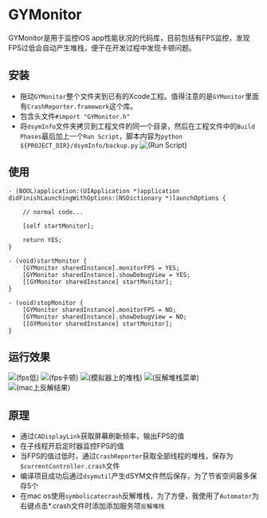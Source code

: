 # GYMonitor
GYMonitor是用于监控iOS app性能状况的代码库，目前包括有FPS监控，发现FPS过低会自动产生堆栈，便于在开发过程中发现卡顿问题。

## 安装
* 拖动`GYMonitor`整个文件夹到已有的Xcode工程。值得注意的是`GYMonitor`里面有`CrashReporter.framework`这个库。
* 包含头文件`#import "GYMonitor.h"`
* 将`dsymInfo`文件夹拷贝到工程文件的同一个目录，然后在工程文件中的`Build Phases`最后加上一个`Run Script`，脚本内容为`python ${PROJECT_DIR}/dsymInfo/backup.py`
![(Run Script)](https://raw.githubusercontent.com/featuretower/GYMonitor/master/GYMonitorExample/Screenshots/run_script.jpg)

## 使用
```objc
- (BOOL)application:(UIApplication *)application didFinishLaunchingWithOptions:(NSDictionary *)launchOptions {
    
    // normal code...
    
    [self startMonitor];
    
    return YES;
}

- (void)startMonitor {
    [GYMonitor sharedInstance].monitorFPS = YES;
    [GYMonitor sharedInstance].showDebugView = YES;
    [[GYMonitor sharedInstance] startMonitor];
}

- (void)stopMonitor {
    [GYMonitor sharedInstance].monitorFPS = NO;
    [GYMonitor sharedInstance].showDebugView = NO;
    [[GYMonitor sharedInstance] startMonitor];
}
```

## 运行效果
![(fps低)](https://raw.githubusercontent.com/featuretower/GYMonitor/master/GYMonitorExample/Screenshots/slow.png)
![(fps卡顿)](https://github.com/featuretower/GYMonitor/blob/master/GYMonitorExample/Screenshots/stuck.png?raw=true)
![(模拟器上的堆栈)](https://github.com/featuretower/GYMonitor/blob/master/GYMonitorExample/Screenshots/stack_sim.png?raw=true)
![(反解堆栈菜单)](https://github.com/featuretower/GYMonitor/blob/master/GYMonitorExample/Screenshots/symblic.jpg?raw=true)
![(mac上反解结果)](https://github.com/featuretower/GYMonitor/blob/master/GYMonitorExample/Screenshots/stack_mac.jpg?raw=true)

## 原理
* 通过`CADisplayLink`获取屏幕刷新频率，输出FPS的值
* 在子线程开启定时器监控FPS的值
* 当FPS的值过低时，通过`CrashReporter`获取全部线程的堆栈，保存为`$currentController.crash`文件
* 编译项目成功后通过`dsymutil`产生dSYM文件然后保存，为了节省空间最多保存5个
* 在mac os使用`symbolicatecrash`反解堆栈，为了方便，我使用了`Automator`为右键点击*.crash文件时添加添加服务项`反解堆栈`


